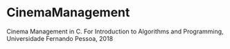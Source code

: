 # CinemaManagement

Cinema Management in C.
For Introduction to Algorithms and Programming, Universidade Fernando Pessoa, 2018
